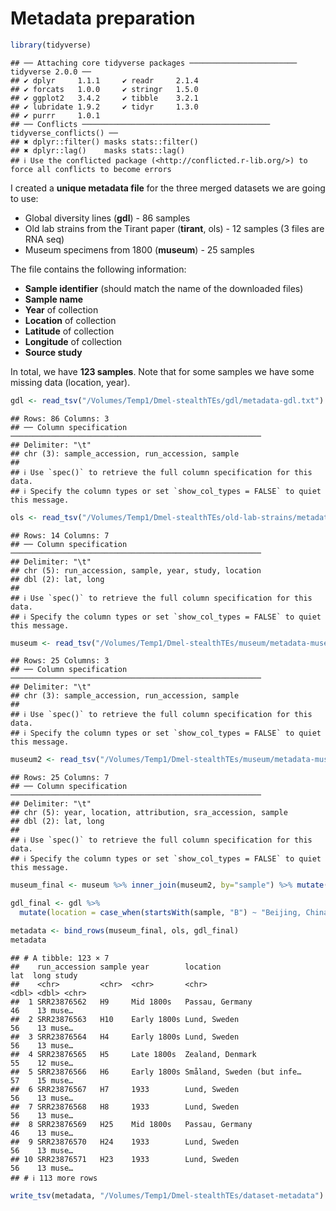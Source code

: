 Metadata preparation
================

``` r
library(tidyverse)
```

    ## ── Attaching core tidyverse packages ──────────────────────── tidyverse 2.0.0 ──
    ## ✔ dplyr     1.1.1     ✔ readr     2.1.4
    ## ✔ forcats   1.0.0     ✔ stringr   1.5.0
    ## ✔ ggplot2   3.4.2     ✔ tibble    3.2.1
    ## ✔ lubridate 1.9.2     ✔ tidyr     1.3.0
    ## ✔ purrr     1.0.1     
    ## ── Conflicts ────────────────────────────────────────── tidyverse_conflicts() ──
    ## ✖ dplyr::filter() masks stats::filter()
    ## ✖ dplyr::lag()    masks stats::lag()
    ## ℹ Use the conflicted package (<http://conflicted.r-lib.org/>) to force all conflicts to become errors

I created a **unique metadata file** for the three merged datasets we
are going to use:

- Global diversity lines (**gdl**) - 86 samples
- Old lab strains from the Tirant paper (**tirant**, ols) - 12 samples
  (3 files are RNA seq)
- Museum specimens from 1800 (**museum**) - 25 samples

The file contains the following information:

- **Sample identifier** (should match the name of the downloaded files)
- **Sample name**
- **Year** of collection
- **Location** of collection
- **Latitude** of collection
- **Longitude** of collection
- **Source study**

In total, we have **123 samples**. Note that for some samples we have
some missing data (location, year).

``` r
gdl <- read_tsv("/Volumes/Temp1/Dmel-stealthTEs/gdl/metadata-gdl.txt") %>% select(-sample_accession)
```

    ## Rows: 86 Columns: 3
    ## ── Column specification ────────────────────────────────────────────────────────
    ## Delimiter: "\t"
    ## chr (3): sample_accession, run_accession, sample
    ## 
    ## ℹ Use `spec()` to retrieve the full column specification for this data.
    ## ℹ Specify the column types or set `show_col_types = FALSE` to quiet this message.

``` r
ols <- read_tsv("/Volumes/Temp1/Dmel-stealthTEs/old-lab-strains/metadata.txt") %>% filter(!(run_accession %in% c("SRR11846566","SRR11846567","SRR12831808")))
```

    ## Rows: 14 Columns: 7
    ## ── Column specification ────────────────────────────────────────────────────────
    ## Delimiter: "\t"
    ## chr (5): run_accession, sample, year, study, location
    ## dbl (2): lat, long
    ## 
    ## ℹ Use `spec()` to retrieve the full column specification for this data.
    ## ℹ Specify the column types or set `show_col_types = FALSE` to quiet this message.

``` r
museum <- read_tsv("/Volumes/Temp1/Dmel-stealthTEs/museum/metadata-museum.txt") %>% select(-sample_accession)
```

    ## Rows: 25 Columns: 3
    ## ── Column specification ────────────────────────────────────────────────────────
    ## Delimiter: "\t"
    ## chr (3): sample_accession, run_accession, sample
    ## 
    ## ℹ Use `spec()` to retrieve the full column specification for this data.
    ## ℹ Specify the column types or set `show_col_types = FALSE` to quiet this message.

``` r
museum2 <- read_tsv("/Volumes/Temp1/Dmel-stealthTEs/museum/metadata-museum2.txt") %>% select(-attribution, -sra_accession)
```

    ## Rows: 25 Columns: 7
    ## ── Column specification ────────────────────────────────────────────────────────
    ## Delimiter: "\t"
    ## chr (5): year, location, attribution, sra_accession, sample
    ## dbl (2): lat, long
    ## 
    ## ℹ Use `spec()` to retrieve the full column specification for this data.
    ## ℹ Specify the column types or set `show_col_types = FALSE` to quiet this message.

``` r
museum_final <- museum %>% inner_join(museum2, by="sample") %>% mutate(study="museum")
```

``` r
gdl_final <- gdl %>% 
  mutate(location = case_when(startsWith(sample, "B") ~ "Beijing, China", startsWith(sample, "I") ~ "Ithaca, USA", startsWith(sample, "N") ~ "Netherlands", startsWith(sample, "T") ~ "Tasmania, Australia", startsWith(sample, "Z") ~ "Zimbabwe"), lat = case_when(startsWith(sample, "B") ~ 40, startsWith(sample, "I") ~ 42, startsWith(sample, "N") ~ 52, startsWith(sample, "T") ~ 43, startsWith(sample, "Z") ~ 19), , long = case_when(startsWith(sample, "B") ~ 116, startsWith(sample, "I") ~ 76, startsWith(sample, "N") ~ 5, startsWith(sample, "T") ~ 147, startsWith(sample, "Z") ~ 29), study="gdl")
```

``` r
metadata <- bind_rows(museum_final, ols, gdl_final)
metadata
```

    ## # A tibble: 123 × 7
    ##    run_accession sample year        location                     lat  long study
    ##    <chr>         <chr>  <chr>       <chr>                      <dbl> <dbl> <chr>
    ##  1 SRR23876562   H9     Mid 1800s   Passau, Germany               46    13 muse…
    ##  2 SRR23876563   H10    Early 1800s Lund, Sweden                  56    13 muse…
    ##  3 SRR23876564   H4     Early 1800s Lund, Sweden                  56    13 muse…
    ##  4 SRR23876565   H5     Late 1800s  Zealand, Denmark              55    12 muse…
    ##  5 SRR23876566   H6     Early 1800s Småland, Sweden (but infe…    57    15 muse…
    ##  6 SRR23876567   H7     1933        Lund, Sweden                  56    13 muse…
    ##  7 SRR23876568   H8     1933        Lund, Sweden                  56    13 muse…
    ##  8 SRR23876569   H25    Mid 1800s   Passau, Germany               46    13 muse…
    ##  9 SRR23876570   H24    1933        Lund, Sweden                  56    13 muse…
    ## 10 SRR23876571   H23    1933        Lund, Sweden                  56    13 muse…
    ## # ℹ 113 more rows

``` r
write_tsv(metadata, "/Volumes/Temp1/Dmel-stealthTEs/dataset-metadata")
```
